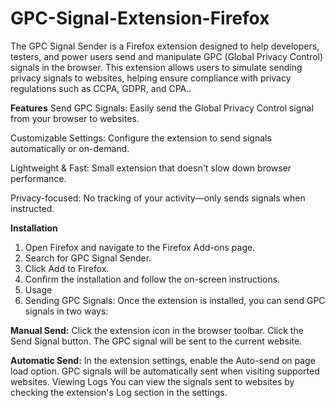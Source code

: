 # GPC-Signal-Extension-Firefox
The GPC Signal Sender is a Firefox extension designed to help developers, testers, and power users send and manipulate GPC (Global Privacy Control) signals in the browser. This extension allows users to simulate sending privacy signals to websites, helping ensure compliance with privacy regulations such as CCPA, GDPR, and CPA..

**Features**
Send GPC Signals: Easily send the Global Privacy Control signal from your browser to websites.

Customizable Settings: Configure the extension to send signals automatically or on-demand.

Lightweight & Fast: Small extension that doesn't slow down browser performance.

Privacy-focused: No tracking of your activity—only sends signals when instructed.

**Installation**
1. Open Firefox and navigate to the Firefox Add-ons page.
2. Search for GPC Signal Sender.
3. Click Add to Firefox.
4. Confirm the installation and follow the on-screen instructions.
5. Usage
6. Sending GPC Signals: Once the extension is installed, you can send GPC signals in two ways:

**Manual Send:**
Click the extension icon in the browser toolbar.
Click the Send Signal button.
The GPC signal will be sent to the current website.

**Automatic Send:**
In the extension settings, enable the Auto-send on page load option.
GPC signals will be automatically sent when visiting supported websites.
Viewing Logs
You can view the signals sent to websites by checking the extension's Log section in the settings.
